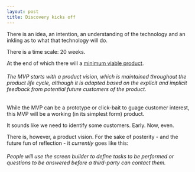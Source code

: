 ```yaml
---
layout: post
title: Discovery kicks off
---
```


There is an idea, an intention, an understanding of the technology and an inkling as to what that technology will do.

There is a time scale: 20 weeks.

At the end of which there will a [minimum viable product](https://en.wikipedia.org/wiki/Minimum_viable_product).

###### The MVP starts with a product vision, which is maintained throughout the product life cycle, although it is adapted based on the explicit and implicit feedback from potential future customers of the product.

While the MVP can be a prototype or click-bait to guage customer interest, this MVP will be a working (in its simplest form) product.

It sounds like we need to identify some customers. Early. Now, even.

There is, however, a product vision. For the sake of posterity - and the future fun of reflection - it *currently* goes like this:

###### People will use the screen builder to define tasks to be performed or questions to be answered before a third-party can contact them.
